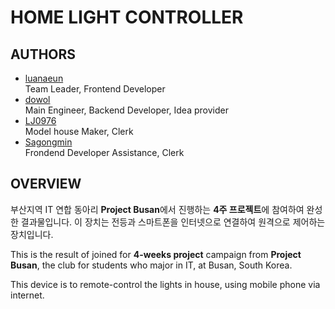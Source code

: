 # HOME LIGHT CONTROLLER

## AUTHORS
* [luanaeun](https://github.com/luanaeun)  
  Team Leader, Frontend Developer
* [dowol](https://github.com/dowol)  
  Main Engineer, Backend Developer, Idea provider
* [LJ0976](https://github.com/LJ0976)  
  Model house Maker, Clerk
* [Sagongmin](https://github.com/Sagongmin)  
  Frondend Developer Assistance, Clerk

## OVERVIEW
부산지역 IT 연합 동아리 **Project Busan**에서 진행하는 **4주 프로젝트**에 참여하여 완성한 결과물입니다.
이 장치는 전등과 스마트폰을 인터넷으로 연결하여 원격으로 제어하는 장치입니다.

This is the result of joined for **4-weeks project** campaign from **Project Busan**, the club for students who major in IT, at Busan, South Korea.

This device is to remote-control the lights in house, using mobile phone via internet.